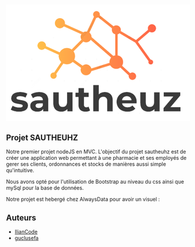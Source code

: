 ![This is an image](/assets/images/logo.png)

## Projet SAUTHEUHZ
Notre premier projet nodeJS en MVC. 
L'objectif du projet sautheuhz est de créer une application web permettant à une pharmacie et ses employés de gerer ses clients, ordonnances et stocks de manières aussi simple qu'intuitive.

Nous avons opté pour l'utilisation de Bootstrap au niveau du css ainsi que mySql pour la base de données.

Notre projet est hebergé chez AlwaysData pour avoir un visuel : 


## Auteurs
- [IlianCode](https://github.com/IlianCode)
- [guclusefa](https://github.com/guclusefa)
